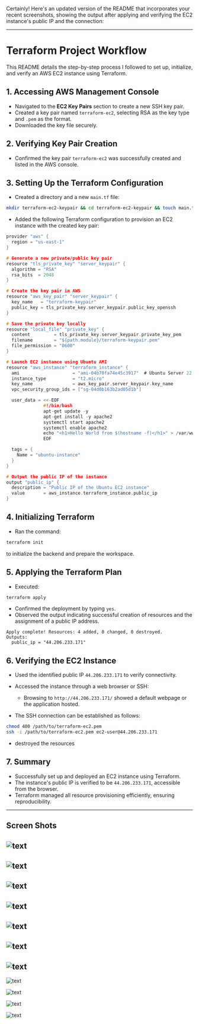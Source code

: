 Certainly! Here's an updated version of the README that incorporates your recent screenshots, showing the output after applying and verifying the EC2 instance's public IP and the connection:

---

# Terraform Project Workflow

This README details the step-by-step process I followed to set up, initialize, and verify an AWS EC2 instance using Terraform.

## 1. Accessing AWS Management Console
- Navigated to the **EC2 Key Pairs** section to create a new SSH key pair.
- Created a key pair named `terraform-ec2`, selecting RSA as the key type and `.pem` as the format.
- Downloaded the key file securely.

## 2. Verifying Key Pair Creation
- Confirmed the key pair `terraform-ec2` was successfully created and listed in the AWS console.

## 3. Setting Up the Terraform Configuration
- Created a directory and a new `main.tf` file:

```bash
mkdir terraform-ec2-keypair && cd terraform-ec2-keypair && touch main.tf
```

- Added the following Terraform configuration to provision an EC2 instance with the created key pair:

```h
provider "aws" {
  region = "us-east-1"
}

# Generate a new private/public key pair
resource "tls_private_key" "server_keypair" {
  algorithm = "RSA"
  rsa_bits  = 2048
}

# Create the key pair in AWS
resource "aws_key_pair" "server_keypair" {
  key_name   = "terraform-keypair"
  public_key = tls_private_key.server_keypair.public_key_openssh
}

# Save the private key locally
resource "local_file" "private_key" {
  content         = tls_private_key.server_keypair.private_key_pem
  filename        = "${path.module}/terraform-keypair.pem"
  file_permission = "0600"
}

# Launch EC2 instance using Ubuntu AMI
resource "aws_instance" "terraform_instance" {
  ami                    = "ami-04b70fa74e45c3917"  # Ubuntu Server 22.04 LTS in us-east-1
  instance_type          = "t2.micro"
  key_name               = aws_key_pair.server_keypair.key_name
  vpc_security_group_ids = ["sg-04d0b163b2ad05d1b"]

  user_data = <<-EOF
              #!/bin/bash
              apt-get update -y
              apt-get install -y apache2
              systemctl start apache2
              systemctl enable apache2
              echo "<h1>Hello World from $(hostname -f)</h1>" > /var/www/html/index.html
              EOF

  tags = {
    Name = "ubuntu-instance"
  }
}

# Output the public IP of the instance
output "public_ip" {
  description = "Public IP of the Ubuntu EC2 instance"
  value       = aws_instance.terraform_instance.public_ip
}

```

## 4. Initializing Terraform
- Ran the command:

```bash
terraform init
```

to initialize the backend and prepare the workspace.

## 5. Applying the Terraform Plan
- Executed:

```bash
terraform apply
```

- Confirmed the deployment by typing `yes`.
- Observed the output indicating successful creation of resources and the assignment of a public IP address.

```plaintext
Apply complete! Resources: 4 added, 0 changed, 0 destroyed.
Outputs:
  public_ip = "44.206.233.171"
```

## 6. Verifying the EC2 Instance
- Used the identified public IP `44.206.233.171` to verify connectivity.
- Accessed the instance through a web browser or SSH:
  - Browsing to `http://44.206.233.171/` showed a default webpage or the application hosted.

- The SSH connection can be established as follows:

```bash
chmod 400 /path/to/terraform-ec2.pem
ssh -i /path/to/terraform-ec2.pem ec2-user@44.206.233.171
```
- destroyed the resources

## 7. Summary
- Successfully set up and deployed an EC2 instance using Terraform.
- The instance's public IP is verified to be `44.206.233.171`, accessible from the browser.
- Terraform managed all resource provisioning efficiently, ensuring reproducibility.

---

## Screen Shots

![text](imgs/key1.png) 
---
![text](imgs/key2.png) 
---
![text](imgs/key3.png) 
---
![text](imgs/key4.png) 
---
![text](imgs/key5.png) 
---
![text](imgs/key6.png) 
---
![text](imgs/key7.png) 
---
![text](imgs/key8.png)

![text](imgs/key9.png)

![text](imgs/key10.png)

![text](imgs/key11.png)
